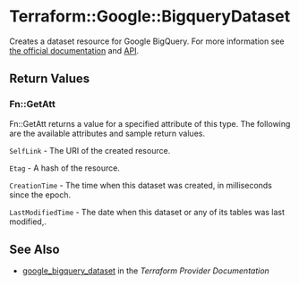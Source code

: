 # Terraform::Google::BigqueryDataset

Creates a dataset resource for Google BigQuery. For more information see
[the official documentation](https://cloud.google.com/bigquery/docs/) and
[API](https://cloud.google.com/bigquery/docs/reference/rest/v2/datasets).

## Return Values

### Fn::GetAtt

Fn::GetAtt returns a value for a specified attribute of this type. The following are the available attributes and sample return values.

`SelfLink` - The URI of the created resource.

`Etag` - A hash of the resource.

`CreationTime` - The time when this dataset was created, in milliseconds since the epoch.

`LastModifiedTime` -  The date when this dataset or any of its tables was last modified,.

## See Also

* [google_bigquery_dataset](https://www.terraform.io/docs/providers/google/r/bigquery_dataset.html) in the _Terraform Provider Documentation_